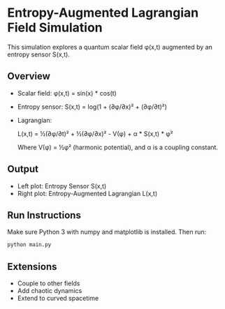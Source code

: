 # Entropy-Augmented Lagrangian Field Simulation

This simulation explores a quantum scalar field φ(x,t) augmented by an entropy sensor S(x,t).

## Overview

- Scalar field: φ(x,t) = sin(x) * cos(t)
- Entropy sensor: S(x,t) = log(1 + (∂φ/∂x)² + (∂φ/∂t)²)
- Lagrangian:
  
  L(x,t) = ½(∂φ/∂t)² + ½(∂φ/∂x)² - V(φ) + α * S(x,t) * φ²
  
  Where V(φ) = ½φ² (harmonic potential), and α is a coupling constant.

## Output

- Left plot: Entropy Sensor S(x,t)
- Right plot: Entropy-Augmented Lagrangian L(x,t)

## Run Instructions

Make sure Python 3 with numpy and matplotlib is installed. Then run:

```bash
python main.py
```

## Extensions

- Couple to other fields
- Add chaotic dynamics
- Extend to curved spacetime
